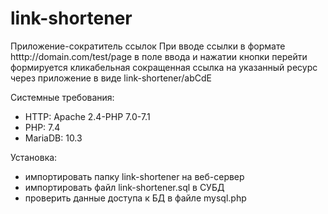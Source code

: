 # link-shortener
 
Приложение-сократитель ссылок
При вводе ссылки в формате htttp://domain.com/test/page в поле ввода и нажатии кнопки перейти формируется кликабельная сокращенная ссылка на указанный ресурс через приложение в виде link-shortener/abCdE

Системные требования:
- HTTP: Apache 2.4-PHP 7.0-7.1
- PHP: 7.4
- MariaDB: 10.3

Установка:
- импортировать папку link-shortener на веб-сервер
- импортировать файл link-shortener.sql в СУБД
- проверить данные доступа к БД в файле mysql.php

